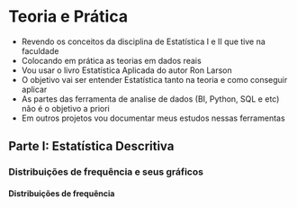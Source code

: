 # Teoria e Prática

- Revendo os conceitos da disciplina de Estatística I e II que tive na faculdade
- Colocando em prática as teorias em dados reais
- Vou usar o livro Estatística Aplicada do autor Ron Larson
- O objetivo vai ser entender Estatística tanto na teoria e como conseguir aplicar
- As partes das ferramenta de analise de dados (BI, Python, SQL e etc) não é o objetivo a priori
- Em outros projetos vou documentar meus estudos nessas ferramentas
  

## Parte I: Estatística Descritiva

### Distribuições de frequência e seus gráficos

#### Distribuições de frequência


